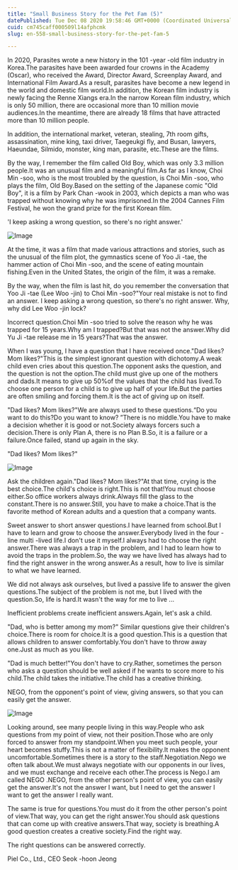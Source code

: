 ```yaml
---
title: "Small Business Story for the Pet Fam (5)"
datePublished: Tue Dec 08 2020 19:58:46 GMT+0000 (Coordinated Universal Time)
cuid: cm745caff000509l14afphcmk
slug: en-558-small-business-story-for-the-pet-fam-5

---
```



In 2020, Parasites wrote a new history in the 101 -year -old film industry in Korea.The parasites have been awarded four crowns in the Academy (Oscar), who received the Award, Director Award, Screenplay Award, and International Film Award.As a result, parasites have become a new legend in the world and domestic film world.In addition, the Korean film industry is newly facing the Renne Xiangs era.In the narrow Korean film industry, which is only 50 million, there are occasional more than 10 million movie audiences.In the meantime, there are already 18 films that have attracted more than 10 million people.

In addition, the international market, veteran, stealing, 7th room gifts, assassination, mine king, taxi driver, Taegeukgi fly, and Busan, lawyers, Haeundae, Silmido, monster, king man, parasite, etc.These are the films.

By the way, I remember the film called Old Boy, which was only 3.3 million people.It was an unusual film and a meaningful film.As far as I know, Choi Min -soo, who is the most troubled by the question, is Choi Min -soo, who plays the film, Old Boy.Based on the setting of the Japanese comic "Old Boy", it is a film by Park Chan -wook in 2003, which depicts a man who was trapped without knowing why he was imprisoned.In the 2004 Cannes Film Festival, he won the grand prize for the first Korean film.

'I keep asking a wrong question, so there's no right answer.'

![Image](https://cdn.hashnode.com/res/hashnode/image/upload/v1739499915134/e831eafe-5733-4150-a63f-916b3754c756.jpeg)

At the time, it was a film that made various attractions and stories, such as the unusual of the film plot, the gymnastics scene of Yoo Ji -tae, the hammer action of Choi Min -soo, and the scene of eating mountain fishing.Even in the United States, the origin of the film, it was a remake.

By the way, when the film is last hit, do you remember the conversation that Yoo Ji -tae (Lee Woo -jin) to Choi Min -soo?"Your real mistake is not to find an answer. I keep asking a wrong question, so there's no right answer. Why, why did Lee Woo -jin lock?

Incorrect question.Choi Min -soo tried to solve the reason why he was trapped for 15 years.Why am I trapped?But that was not the answer.Why did Yu Ji -tae release me in 15 years?That was the answer.

When I was young, I have a question that I have received once."Dad likes? Mom likes?"This is the simplest ignorant question with dichotomy.A weak child even cries about this question.The opponent asks the question, and the question is not the option.The child must give up one of the mothers and dads.It means to give up 50%of the values ​​that the child has lived.To choose one person for a child is to give up half of your life.But the parties are often smiling and forcing them.It is the act of giving up on itself.

"Dad likes? Mom likes?"We are always used to these questions.“Do you want to do this?Do you want to know? ”There is no middle.You have to make a decision whether it is good or not.Society always forcers such a decision.There is only Plan A, there is no Plan B.So, it is a failure or a failure.Once failed, stand up again in the sky.

"Dad likes? Mom likes?"

![Image](https://cdn.hashnode.com/res/hashnode/image/upload/v1739499917796/ebf91fb8-39b7-4e07-9b03-b87ad1f42bf0.jpeg)

Ask the children again."Dad likes? Mom likes?"At that time, crying is the best choice.The child's choice is right.This is not that!You must choose either.So office workers always drink.Always fill the glass to the constant.There is no answer.Still, you have to make a choice.That is the favorite method of Korean adults and a question that a company wants.

Sweet answer to short answer questions.I have learned from school.But I have to learn and grow to choose the answer.Everybody lived in the four -line multi -lived life.I don't use it myself.I always had to choose the right answer.There was always a trap in the problem, and I had to learn how to avoid the traps in the problem.So, the way we have lived has always had to find the right answer in the wrong answer.As a result, how to live is similar to what we have learned.

We did not always ask ourselves, but lived a passive life to answer the given questions.The subject of the problem is not me, but I lived with the question.So, life is hard.It wasn't the way for me to live ...

Inefficient problems create inefficient answers.Again, let's ask a child.

"Dad, who is better among my mom?" Similar questions give their children's choice.There is room for choice.It is a good question.This is a question that allows children to answer comfortably.You don't have to throw away one.Just as much as you like.

"Dad is much better!"You don't have to cry.Rather, sometimes the person who asks a question should be well asked if he wants to score more to his child.The child takes the initiative.The child has a creative thinking.

NEGO, from the opponent's point of view, giving answers, so that you can easily get the answer.

![Image](https://cdn.hashnode.com/res/hashnode/image/upload/v1739499920211/2bd034cd-db2b-4b2a-a00e-4322a151fcb5.jpeg)

Looking around, see many people living in this way.People who ask questions from my point of view, not their position.Those who are only forced to answer from my standpoint.When you meet such people, your heart becomes stuffy.This is not a matter of flexibility.It makes the opponent uncomfortable.Sometimes there is a story to the staff.Negotiation.Nego we often talk about.We must always negotiate with our opponents in our lives, and we must exchange and receive each other.The process is Nego.I am called NEGO <Nego>.NEGO, from the other person's point of view, you can easily get the answer.It's not the answer I want, but I need to get the answer I want to get the answer I really want.

The same is true for questions.You must do it from the other person's point of view.That way, you can get the right answer.You should ask questions that can come up with creative answers.That way, society is breathing.A good question creates a creative society.Find the right way.

The right questions can be answered correctly.

Piel Co., Ltd., CEO Seok -hoon Jeong